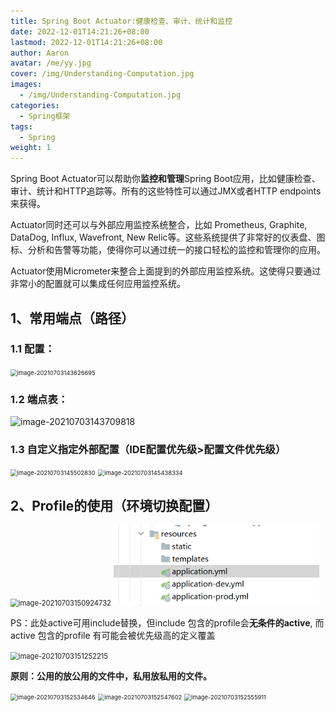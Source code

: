 ```yaml
---
title: Spring Boot Actuator:健康检查、审计、统计和监控
date: 2022-12-01T14:21:26+08:00
lastmod: 2022-12-01T14:21:26+08:00
author: Aaron
avatar: /me/yy.jpg
cover: /img/Understanding-Computation.jpg
images:
  - /img/Understanding-Computation.jpg
categories:
  - Spring框架
tags:
  - Spring
weight: 1
---
```

Spring Boot Actuator可以帮助你**监控和管理**Spring Boot应用，比如健康检查、审计、统计和HTTP追踪等。所有的这些特性可以通过JMX或者HTTP endpoints来获得。

Actuator同时还可以与外部应用监控系统整合，比如 Prometheus, Graphite, DataDog, Influx, Wavefront, New Relic等。这些系统提供了非常好的仪表盘、图标、分析和告警等功能，使得你可以通过统一的接口轻松的监控和管理你的应用。

Actuator使用Micrometer来整合上面提到的外部应用监控系统。这使得只要通过非常小的配置就可以集成任何应用监控系统。

## 1、常用端点（路径）

### 1.1 配置：

<img src="https://gitee.com/aaronlynn/picture/raw/master/img/image-20210703143626695.png" alt="image-20210703143626695" style="zoom: 67%;" /> 

### 1.2 端点表：

![image-20210703143709818](https://gitee.com/aaronlynn/picture/raw/master/img/image-20210703143709818.png) 

### 1.3 自定义指定外部配置（**IDE配置优先级>配置文件优先级**）

<img src="https://gitee.com/aaronlynn/picture/raw/master/img/image-20210703145502830.png" alt="image-20210703145502830" style="zoom:67%;" /> 

<img src="https://gitee.com/aaronlynn/picture/raw/master/img/image-20210703145438334.png" alt="image-20210703145438334" style="zoom:67%;" /> 

## 2、Profile的使用（环境切换配置）

<img src="https://gitee.com/aaronlynn/picture/raw/master/img/image-20210703150924732.png" alt="image-20210703150924732" style="zoom:80%;" /> 

<img src="spring-actuator/image-20210703151016599.png" alt="image-20210703151016599" style="zoom:80%;" /> 



PS：此处active可用include替换，但include 包含的profile会**无条件的active**, 而active 包含的profile 有可能会被优先级高的定义覆盖

<img src="https://gitee.com/aaronlynn/picture/raw/master/img/image-20210703151252215.png" alt="image-20210703151252215" style="zoom:80%;" /> 

**原则：公用的放公用的文件中，私用放私用的文件。**

<img src="https://gitee.com/aaronlynn/picture/raw/master/img/image-20210703152534646.png" alt="image-20210703152534646" style="zoom: 67%;" /> 

<img src="https://gitee.com/aaronlynn/picture/raw/master/img/image-20210703152547602.png" alt="image-20210703152547602" style="zoom:67%;" /> 

<img src="https://gitee.com/aaronlynn/picture/raw/master/img/image-20210703152555911.png" alt="image-20210703152555911" style="zoom: 67%;" /> 

